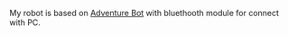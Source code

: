 My robot is based on [Adventure Bot](http://www.youtube.com/watch?v=fDeCK8lloY4) with bluethooth module for connect with PC.

